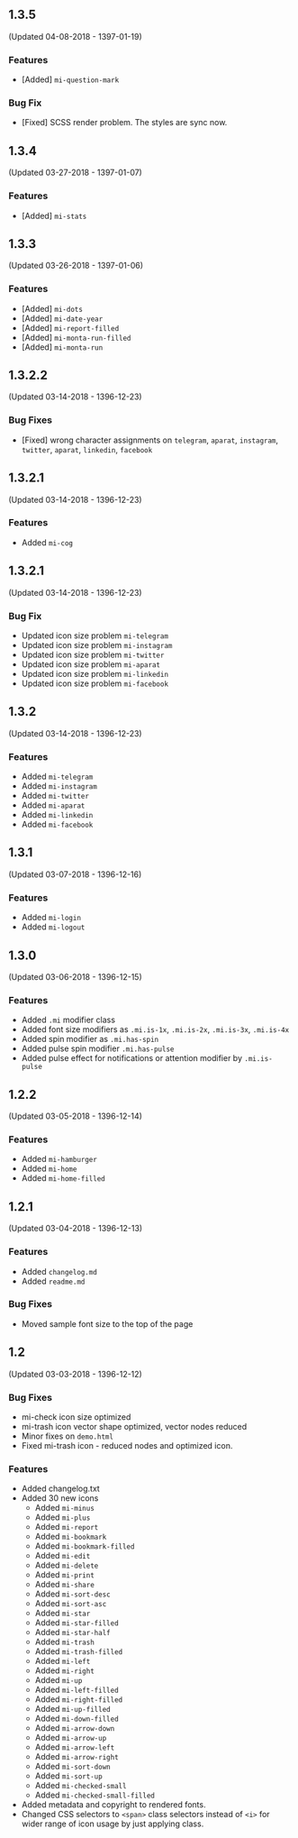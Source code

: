 ## 1.3.5
(Updated 04-08-2018 - 1397-01-19)
### Features
- [Added] `mi-question-mark`

### Bug Fix
- [Fixed] SCSS render problem. The styles are sync now.



## 1.3.4
(Updated 03-27-2018 - 1397-01-07)
### Features
- [Added] `mi-stats`



## 1.3.3
(Updated 03-26-2018 - 1397-01-06)
### Features
- [Added] `mi-dots`
- [Added] `mi-date-year`
- [Added] `mi-report-filled`
- [Added] `mi-monta-run-filled`
- [Added] `mi-monta-run`



## 1.3.2.2
(Updated 03-14-2018 - 1396-12-23)
### Bug Fixes
- [Fixed] wrong character assignments on `telegram`, `aparat`, `instagram`, `twitter`,  `aparat`,  `linkedin`, `facebook`



## 1.3.2.1
(Updated 03-14-2018 - 1396-12-23)
### Features
- Added `mi-cog`



## 1.3.2.1
(Updated 03-14-2018 - 1396-12-23)
### Bug Fix
- Updated icon size problem `mi-telegram`
- Updated icon size problem `mi-instagram`
- Updated icon size problem `mi-twitter`
- Updated icon size problem `mi-aparat`
- Updated icon size problem `mi-linkedin`
- Updated icon size problem `mi-facebook`



## 1.3.2
(Updated 03-14-2018 - 1396-12-23)
### Features
- Added `mi-telegram`
- Added `mi-instagram`
- Added `mi-twitter`
- Added `mi-aparat`
- Added `mi-linkedin`
- Added `mi-facebook`


## 1.3.1
(Updated 03-07-2018 - 1396-12-16)
### Features
- Added `mi-login`
- Added `mi-logout`


## 1.3.0
(Updated 03-06-2018 - 1396-12-15)
### Features
- Added `.mi` modifier class
- Added font size modifiers as `.mi.is-1x`, `.mi.is-2x`, `.mi.is-3x`, `.mi.is-4x`
- Added spin modifier as `.mi.has-spin`
- Added pulse spin modifier `.mi.has-pulse`
- Added pulse effect for notifications or attention modifier by `.mi.is-pulse`


## 1.2.2
(Updated 03-05-2018 - 1396-12-14)
### Features
- Added `mi-hamburger`
- Added `mi-home`
- Added `mi-home-filled`

## 1.2.1
(Updated 03-04-2018 - 1396-12-13)
### Features
- Added `changelog.md`
- Added `readme.md`
### Bug Fixes
- Moved sample font size to the top of the page

## 1.2 
(Updated 03-03-2018 - 1396-12-12)
### Bug Fixes
- mi-check icon size optimized
- mi-trash icon vector shape optimized, vector nodes reduced
- Minor fixes on `demo.html`
- Fixed mi-trash icon - reduced nodes and optimized icon.
### Features
- Added changelog.txt
- Added 30 new icons
	- Added `mi-minus`
	- Added `mi-plus`
	- Added `mi-report`
	- Added `mi-bookmark`
	- Added `mi-bookmark-filled`
	- Added `mi-edit`
	- Added `mi-delete`
	- Added `mi-print`
	- Added `mi-share`
	- Added `mi-sort-desc`
	- Added `mi-sort-asc`
	- Added `mi-star`
	- Added `mi-star-filled`
	- Added `mi-star-half`
	- Added `mi-trash`
	- Added `mi-trash-filled`
	- Added `mi-left`
	- Added `mi-right`
	- Added `mi-up`
	- Added `mi-left-filled`
	- Added `mi-right-filled`
	- Added `mi-up-filled`
	- Added `mi-down-filled`
	- Added `mi-arrow-down`
	- Added `mi-arrow-up`
	- Added `mi-arrow-left`
	- Added `mi-arrow-right`
	- Added `mi-sort-down`
	- Added `mi-sort-up`
	- Added `mi-checked-small`
	- Added `mi-checked-small-filled`
- Added metadata and copyright to rendered fonts.
- Changed CSS selectors to `<span>` class selectors instead of `<i>` for wider range of icon usage by just applying class.


